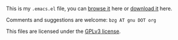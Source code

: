 This is my `.emacs.el` file, you can [browse it](emacs.md) here or [download it](https://git.sr.ht/~bzg/dotemacs/blob/master/emacs.el) here.

Comments and suggestions are welcome: `bzg AT gnu DOT org`

This files are licensed under the [GPLv3 license](LICENSE).

